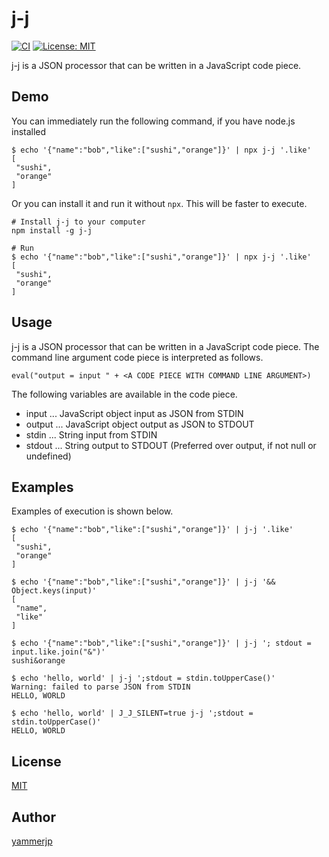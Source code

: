 j-j
===

[![CI](https://github.com/yammerjp/j-j/actions/workflows/ci.yaml/badge.svg)](https://github.com/yammerjp/j-j/actions/workflows/ci.yaml)
[![License: MIT](https://img.shields.io/badge/License-MIT-green.svg)](https://opensource.org/licenses/MIT)

j-j is a JSON processor that can be written in a JavaScript code piece.

## Demo

You can immediately run the following command, if you have node.js installed

    $ echo '{"name":"bob","like":["sushi","orange"]}' | npx j-j '.like'
    [
     "sushi",
     "orange"
    ]

Or you can install it and run it without `npx`. This will be faster to execute.

    # Install j-j to your computer
    npm install -g j-j

    # Run
    $ echo '{"name":"bob","like":["sushi","orange"]}' | npx j-j '.like'
    [
     "sushi",
     "orange"
    ]

## Usage

j-j is a JSON processor that can be written in a JavaScript code piece.
The command line argument code piece is interpreted as follows.

    eval("output = input " + <A CODE PIECE WITH COMMAND LINE ARGUMENT>)

The following variables are available in the code piece.

- input ... JavaScript object input as JSON from STDIN
- output ... JavaScript object output as JSON to STDOUT
- stdin ... String input from STDIN
- stdout ... String output to STDOUT (Preferred over output, if not null or undefined)

## Examples

Examples of execution is shown below.

    $ echo '{"name":"bob","like":["sushi","orange"]}' | j-j '.like'
    [
     "sushi",
     "orange"
    ]

    $ echo '{"name":"bob","like":["sushi","orange"]}' | j-j '&& Object.keys(input)'
    [
     "name",
     "like"
    ]

    $ echo '{"name":"bob","like":["sushi","orange"]}' | j-j '; stdout = input.like.join("&")'
    sushi&orange

    $ echo 'hello, world' | j-j ';stdout = stdin.toUpperCase()'
    Warning: failed to parse JSON from STDIN
    HELLO, WORLD

    $ echo 'hello, world' | J_J_SILENT=true j-j ';stdout = stdin.toUpperCase()'
    HELLO, WORLD

## License

[MIT](https://github.com/yammerjp/j-j/master/LICENSE)

## Author

[yammerjp](https://github.com/yammerjp)
